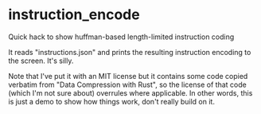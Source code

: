# instruction_encode
Quick hack to show huffman-based length-limited instruction coding

It reads "instructions.json" and prints the resulting instruction
encoding to the screen. It's silly.

Note that I've put it with an MIT license but it contains some code
copied verbatim from "Data Compression with Rust", so the license
of that code (which I'm not sure about) overrules where applicable.
In other words, this is just a demo to show how things work, don't
really build on it.

